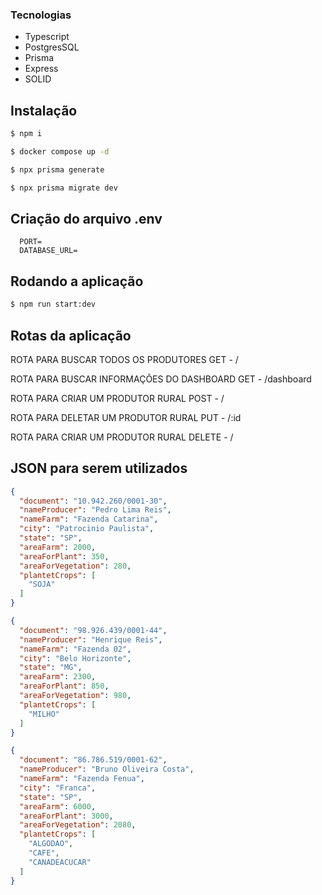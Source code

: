 
### Tecnologias
- Typescript
- PostgresSQL
- Prisma
- Express
- SOLID

## Instalação

```bash
$ npm i

$ docker compose up -d

$ npx prisma generate

$ npx prisma migrate dev
```

## Criação do arquivo .env

```
  PORT=
  DATABASE_URL=
```

## Rodando a aplicação

```bash
$ npm run start:dev
```

## Rotas da aplicação

ROTA PARA BUSCAR TODOS OS PRODUTORES
GET - /

ROTA PARA BUSCAR INFORMAÇÕES DO DASHBOARD
GET - /dashboard

ROTA PARA CRIAR UM PRODUTOR RURAL
POST - /

ROTA PARA DELETAR UM PRODUTOR RURAL
PUT - /:id

ROTA PARA CRIAR UM PRODUTOR RURAL
DELETE - /

## JSON para serem utilizados
``` JSON
{
  "document": "10.942.260/0001-30",
  "nameProducer": "Pedro Lima Reis",
  "nameFarm": "Fazenda Catarina",
  "city": "Patrocinio Paulista",
  "state": "SP",
  "areaFarm": 2000,
  "areaForPlant": 350,
  "areaForVegetation": 280,
  "plantetCrops": [
    "SOJA"
  ]
}
```

``` JSON
{
  "document": "98.926.439/0001-44",
  "nameProducer": "Henrique Reis",
  "nameFarm": "Fazenda 02",
  "city": "Belo Horizonte",
  "state": "MG",
  "areaFarm": 2300,
  "areaForPlant": 850,
  "areaForVegetation": 980,
  "plantetCrops": [
    "MILHO"
  ]
}
```

``` JSON
{
  "document": "86.786.519/0001-62",
  "nameProducer": "Bruno Oliveira Costa",
  "nameFarm": "Fazenda Fenua",
  "city": "Franca",
  "state": "SP",
  "areaFarm": 6000,
  "areaForPlant": 3000,
  "areaForVegetation": 2080,
  "plantetCrops": [
    "ALGODAO",
    "CAFE",
    "CANADEACUCAR"
  ]
}
```
